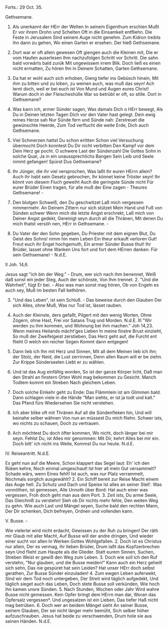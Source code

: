 Forts.: 29 Oct. 35.

Gethsemane.

1. Als unerkannt der HErr der Welten In seinem Eigenthum erschien  Mußt Er vor ihrem Drohn und Schelten Oft in die Einsamkeit entfliehn.  Die Feste in Jerusalem Sind seinem Auge nicht genehm.
 Zum Kidron treibts ihn dann zu gehen, Wo einen Garten er ersehen.  Der hieß Gethsemane.

2. Dort war er oft allein gewesen Oft giengen auch die Kleinen mit,  Die er vom Haufen auserlesen Ihm nachzufolgen Schritt vor Schritt.  Die sahn bald vorwärts bald zurük Mit ungewissem irrem Blik.  Doch ließ es einen nicht ermatten, Zu hören Ihn in Deinem Schatten,  Garten Gethsemane.

3. Da hat er wohl auch sich erhoben, Gieng tiefer ins Gebüsch hinein,  Mit ihm zu bitten und zu loben, zu weinen auch, was muß das seyn!  Ach lernt doch, weil er bei euch ist Von Mund und Augen eures Christ!  Warum doch in der Fleischeshülle War so betrübt er oft, so stille.  Dort in Gethsemane?

4. Was kann ich, armer Sünder sagen, Was damals Dich o HErr bewegt,  Als Du in Deinen letzten Tagen Dich vor den Vater hast gelegt.  Dein ewig reines Herze sah Nur Sünde fern und Sünde nah:
 Zerstreuet die gewünschte Heerde, Zum Tod verflucht die weite Erde,  Dich auch Gethsemane.

5. Viel Schmerzen hattst Du schon erlitten Schon viel Versuchung übermocht  Doch konntest Du Dir nicht verbitten Den Kampf vor dem Dein Herz ge pocht.
 O schwere Last der Sündenzahl Die Gottes Sohn in solche Qual,  Ja in ein unaussprechlichs Bangen Sein Leib und Seele nimmt gefangen!  Spürst Dus Gethsemane?

6. Ihr Jünger, die ihr viel versprochen, Was laßt ihr euren HErrn allein?  Auch ihr habt sein Gesetz gebrochen, Ihr könnet keine Tröster seyn!  Ihr könnt von diesem Fluch geweiht Auch die geringste Sünde nicht  Für eurer Brüder Einen tragen, für alle muß der Eine zagen -  Theures Gethsemane! -

7. Den blutgen Schweiß, den Du geschwitzet Laß mich vergessen nimmermehr.  An Deinem Zittern nur sich stützet Mein Hand und Fuß von Sünden schwer  Wenn mich die letzte Angst erschrekt, Laß mich von Deiner Angst gedekt,  Gereinigt seyn durch all die Thränen, Mit denen Du mich thatst versöh nen,
 HErr in Gethsemane. -

8. Du Vater der den Sohn gegeben, Du Priester mit dem eignen Blut,  Du Geist des Sohns! nimm hin mein Leben Ein theur erkauft verloren Gut!  Freut euch ihr Engel hochgemuth, Ein armer Sünder Busse thut!  Ihr Brüder, lasset ohne Wanken Uns fort und fort dem HErren danken.  Für sein Gethsemane! - N.d.E.



II Joh. 14,6.

 Jesus sagt "ich bin der Weg." - Drum, wer sich nach ihm benennet,  Weiß daß sonst ein jeder Steg, Auch der schönste, Von Ihm trennet. 
2. "Und die Wahrheit", fügt Er bei. - Also was man sonst mag hören,  Ob von Engeln es auch sey, Muß im besten Fall bethören.

3. "Und das Leben", ist sein Schluß. - Das beweise durch den Glauben  Der sich Alles, ohne Muß, Was nur Tod ist, lässet rauben.

4. Auch der Kleinste, ders gefaßt, Pilgert mit den wenig Worten,  Ohne Zögern, ohne Hast, Frei vor Satans Trug und Morden. N.d.E. III "Wir werden zu ihm kommen, und Wohnung bei ihm machen." Joh 14,23. 
 Wenn meines Heilands mächt'ges Lieben In meine finstre Brust einzieht,  So muß der Zweifelgeist zerstieben, Das Herz geht auf, die Furcht ent flieht
 O welch ein reicher Segen Kommt dann entgegen!

2. Dann lieb ich Ihn mit Herz und Sinnen, Mit all dem Meinen lieb ich ihn;  der Stolz, der Neid, die Lust zerrinnen, Denn allen Raum will er be ziehn.
 Zur Krippe Sünderseelen Liebt er zu wählen.

3. Und ist das Aug einfältig worden, So ist der ganze Körper licht,  Daß man den Strahl an finstern Orten Wohl mag bekommen zu Gesicht.  Manch Todtem kommt ein Streben Nach gleichem Leben.

4. Doch solche Einkehr geht zu Ende: Das Flämmlein ist am Glimmen bald.  Dann schlagen viele in die Hände "Man siehts, er ist ja todt und kalt."  Das Pfand fürs Wiedersehen Sie nicht verstehen.

5. Ich aber blike oft mit Thränen Auf all die Sündenfleken hin,  Und will beinahe selber wähnen Von nun an müssest Du mich fliehn.  Schwer ists, wo nichts zu schauen, Doch zu vertrauen.

6. Ach möchtest Du doch öfter kommen, Wo nicht, doch länger bei mir seyn.  Fehlst Du, ist Alles mir genommen: Mit Dir, kehrt Alles bei mir ein.  Doch bitt' ich nicht ins Weite, Kommst Du nur heute. N.d.E. 


IV. Reiseantritt. N.d.E.

 Es geht nun auf die Meere, Schon klappert das Segel laut:
 Eh' ich den Rüken kehre, Noch einmal umgeschaut!
 Ist hier all mein Gut versammelt? Schade wärs, wenn Eines fehlt!  Ist auch, was nur Platz verrammelt, Nochmals sorglich ausgewählt? 
2. Ein Schiff bereit zur Reise Macht einem das Auge hell.
 Zu Schutz und Dach und Speise Ist alles an seiner Stell'.
 Was vonnöthen, ist gemessen, Alle Unnoth über Bord:
 Hat auch einer was vergessen, Froh doch geht man aus dem Port. 
3. Zeit ists, Du arme Seele, Das Gleichniß zu verstehn!
 Sieh ob Dir nichts mehr fehle, Den weiten Weg zu gehn.
 Wie auch Last und Mängel seyen, Suche bald den rechten Mann,  Der Dir schenken, Dich befreyen, Ordnen und vollenden kann. 


V. Busse. -

 Wie vielerlei wird nicht erdacht, Gewissen zu der Ruh zu bringen!  Der räth mir Glaub mit aller Macht, Auf Busse will der andre dringen,  Und wieder einer sucht vor allen In Werken Gottes Wohlgefallen. 
2. Doch ist es Christus nur allein, Der es vermag, ihr lieben Brüder,  Drum laßt das Kopfzerbrechen seyn Und flieht zum Haupte als die Glieder.  Statt eurem Sinnen, Suchen, Streben Weist er gewiß den Weg zum Leben. 
3. Doch wie soll ich den Ruf verstehn, "Nur glauben, und die Busse meiden!"  Kann auch ein Herz geheilt sich sehn, Das nie gespüret hat sein Leiden?  Hat unser HErr doch selbst gerathen, Zur Busse Sünder einzuladen! 
4. Zum ewgen Leben auferwekt, Sind wir dem Tod noch untergeben,  Der Streit wird täglich aufgedekt, Und täglich sieget auch das Leben,  Doch stete Busse soll verkünden, Wie hoch ihn kamen unsre Sünden. 
5. Nach Stunden, Wochen oder Jahr Wird wahre Busse nicht gemessen.  Kein Opfer bringt dem HErrn man dar, Woran das Opfersalz vergessen*.  Und ungesalzen ist ein Lieben, Das tiefer Haß nicht mag betrüben. 
6. Doch wer an beidem Mängel sieht An seiner Busse, seinem Glauben,  Der sei nicht länger mehr bemüht, Sich selber höher aufzuschrauben.  Jesus hat beide zu verschwenden, Drum hole sie aus seinen Händen.  N.d.E.

